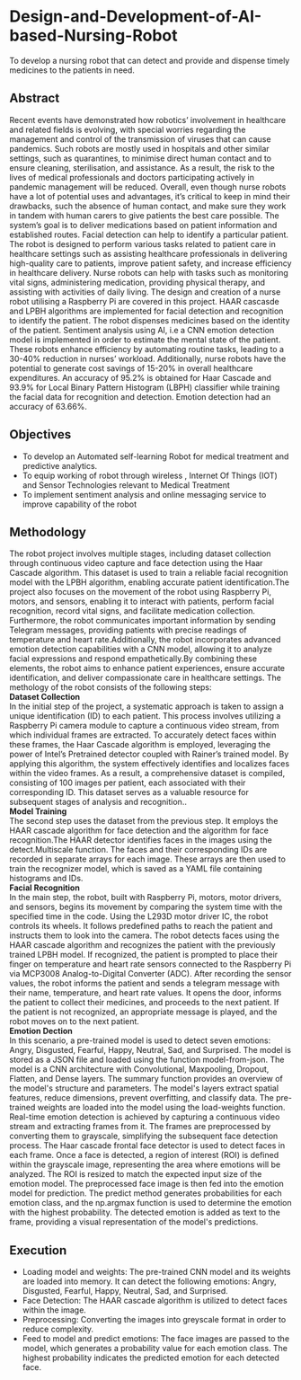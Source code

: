 # Design-and-Development-of-AI-based-Nursing-Robot
To develop a nursing robot that can detect and provide and dispense timely medicines to the patients in need.
## Abstract
Recent events have demonstrated how robotics’ involvement in healthcare and related fields is evolving, with special worries regarding the management and control of the transmission of viruses that can cause pandemics. Such robots are mostly used in hospitals and other similar settings, such as quarantines, to minimise direct human contact and to ensure cleaning, sterilisation, and assistance. As a result, the risk to the lives of medical professionals and doctors participating actively in pandemic management will be reduced. Overall, even though nurse robots have a lot of potential uses and advantages, it’s critical to keep in mind their drawbacks, such the absence of human contact, and make sure they work in tandem with human carers to give patients the best care possible. The system’s goal is to deliver medications based on patient information and established routes. Facial detection can help to identify a particular patient. The robot is designed to perform various tasks related to patient care in healthcare settings such as assisting healthcare professionals in delivering high-quality care to patients, improve patient safety, and increase efficiency in healthcare delivery. Nurse robots can help with tasks such as monitoring vital signs, administering medication, providing physical therapy, and assisting with activities of daily living. The design and creation of a nurse robot utilising a Raspberry Pi are covered in this project. HAAR cascasde and LPBH algorithms are implemented for facial detection and recognition to identify the patient. The robot dispenses medicines based on the identity of the patient. Sentiment analysis using AI, i.e a CNN emotion detection model is implemented in order to estimate the mental state of the patient. These robots enhance efficiency by automating routine tasks, leading to a 30-40% reduction in nurses’ workload. Additionally, nurse robots have the potential to generate cost savings of 15-20% in overall healthcare expenditures. An accuracy of 95.2% is obtained for Haar Cascade and 93.9% for Local Binary Pattern Histogram (LBPH) classifier while training the facial data for recognition and detection. Emotion detection had an accuracy of 63.66%.
## Objectives
* To develop an Automated self-learning Robot for medical treatment and predictive analytics. 
* To equip working of robot through wireless , Internet Of Things (IOT) and Sensor Technologies relevant to Medical Treatment 
* To implement sentiment analysis and online messaging service to improve capability of the robot
## Methodology
The robot project involves multiple stages, including dataset collection through continuous video capture and face detection using the Haar Cascade algorithm. This dataset is used to train a reliable facial recognition model with the LPBH algorithm, enabling accurate patient identification.The project also focuses on the movement of the robot using Raspberry Pi, motors, and sensors, enabling it to interact with patients, perform facial recognition, record vital signs, and facilitate medication collection. Furthermore, the robot communicates important information by sending Telegram messages, providing patients with precise readings of temperature and heart rate.Additionally, the robot incorporates advanced emotion detection capabilities with a CNN model, allowing it to analyze facial expressions and respond empathetically.By combining these elements, the robot aims to enhance patient experiences, ensure accurate identification, and deliver compassionate care in healthcare settings.
The methology of the robot consists of the following steps:<br />
**Dataset Collection**<br />
In the initial step of the project, a systematic approach is taken to assign a unique identification (ID) to each patient. This process involves utilizing a Raspberry Pi camera module to capture a continuous video stream, from which individual frames are extracted. To accurately detect faces within these frames, the Haar Cascade algorithm is employed, leveraging the power of Intel’s Pretrained detector coupled with Rainer’s trained model. By applying this algorithm, the system effectively identifies and localizes faces within the video frames. As a result, a comprehensive dataset is compiled, consisting of 100 images per patient, each associated with their corresponding ID. This dataset serves as a valuable resource for subsequent stages of analysis and recognition..<br />
**Model Training**<br />
The second step uses the dataset from the previous step. It employs the HAAR cascade algorithm for face detection and the algorithm for face recognition.The HAAR detector identifies faces in the images using the detect.Multiscale function. The faces and their corresponding IDs are recorded in separate arrays for each image. These arrays are then used to train the recognizer model, which is saved as a YAML file containing histograms and IDs.<br />
**Facial Recognition**<br />
In the main step, the robot, built with Raspberry Pi, motors, motor drivers, and sensors, begins its movement by comparing the system time with the specified time in the code. Using the L293D motor driver IC, the robot controls its wheels. It follows predefined paths to reach the patient and instructs them to look into the camera. The robot detects faces using the HAAR cascade algorithm and recognizes the patient with the previously trained LPBH model. If recognized, the patient is prompted to place their finger on temperature and heart rate sensors connected to the Raspberry Pi via MCP3008 Analog-to-Digital Converter (ADC). After recording the sensor values, the robot informs the patient and sends a telegram message with their name, temperature, and heart rate values. It opens the door, informs the patient to collect their medicines, and proceeds to the next patient. If the patient is not recognized, an appropriate message is played, and the robot moves on to the next patient.<br />
**Emotion Dection**<br />
In this scenario, a pre-trained model is used to detect seven emotions: Angry, Disgusted, Fearful, Happy, Neutral, Sad, and Surprised. The model is stored as a JSON file and loaded using the function model-from-json. The model is a CNN architecture with Convolutional, Maxpooling, Dropout, Flatten, and Dense layers. The summary function provides an overview of the model's structure and parameters. The model's layers extract spatial features, reduce dimensions, prevent overfitting, and classify data. The pre-trained weights are loaded into the model using the load-weights function. Real-time emotion detection is achieved by capturing a continuous video stream and extracting frames from it. The frames are preprocessed by converting them to grayscale, simplifying the subsequent face detection process. The Haar cascade frontal face detector is used to detect faces in each frame. Once a face is detected, a region of interest (ROI) is defined within the grayscale image, representing the area where emotions will be analyzed. The ROI is resized to match the expected input size of the emotion model. The preprocessed face image is then fed into the emotion model for prediction. The predict method generates probabilities for each emotion class, and the np.argmax function is used to determine the emotion with the highest probability. The detected emotion is added as text to the frame, providing a visual representation of the model's predictions.<br />

## Execution
* Loading model and weights: The pre-trained CNN model and its weights are loaded into memory. It can detect the following emotions: Angry, Disgusted, Fearful, Happy, Neutral, Sad, and Surprised.
* Face Detection: The HAAR cascade algorithm is utilized to detect faces within the image.
* Preprocessing: Converting the images into greyscale format in order to reduce complexity.
* Feed to model and predict emotions: The face images are passed to the model, which generates a probability value for each emotion class. The highest probability indicates the predicted emotion for each detected face.
